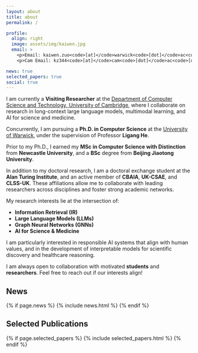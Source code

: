 ```yaml
---
layout: about
title: about
permalink: /

profile:
  align: right
  image: assets/img/kaiwen.jpg
  email: >
    <p>Email: kaiwen.zuo<code>[at]</code>warwick<code>[dot]</code>ac<code>[dot]</code>uk</p>
    <p>Cam Email: kz344<code>[at]</code>cam<code>[dot]</code>ac<code>[dot]</code>uk</p>

news: true
selected_papers: true
social: true
---
```


I am currently a **Visiting Researcher** at the [Department of Computer Science and Technology, University of Cambridge](https://www.cst.cam.ac.uk/), where I collaborate on research in long-context large language models, multimodal learning, and AI for science and medicine.

Concurrently, I am pursuing a **Ph.D. in Computer Science** at the [University of Warwick](https://warwick.ac.uk/), under the supervision of Professor **Ligang He**.

Prior to my Ph.D., I earned my **MSc in Computer Science with Distinction** from **Newcastle University**, and a **BSc** degree from **Beijing Jiaotong University**.

In addition to my doctoral research, I am a doctoral exchange student at the **Alan Turing Institute**, and an active member of **CBAIA**, **UK-CSAE**, and **CLSS-UK**. These affiliations allow me to collaborate with leading researchers across disciplines and foster strong academic networks.

My research interests lie at the intersection of:

- **Information Retrieval (IR)**  
- **Large Language Models (LLMs)**  
- **Graph Neural Networks (GNNs)**  
- **AI for Science & Medicine**

I am particularly interested in responsible AI systems that align with human values, and in the development of interpretable models for scientific discovery and healthcare reasoning.

I am always open to collaboration with motivated **students** and **researchers**. Feel free to reach out if our interests align!

<div id="news" class="section_break"></div>

## News

{% if page.news %}
  {% include news.html %}
{% endif %}

<div id="publications" class="section_break"></div>

## Selected Publications

{% if page.selected_papers %}
  {% include selected_papers.html %}
{% endif %}

<div id="services" class="section_break"></div>

<!-- ## Professional Services

- <b>Conference reviewer</b> for AAAI, ECIR, ...
- <b>Journal reviewer</b> for Information Retrieval Journal, etc.
-->

